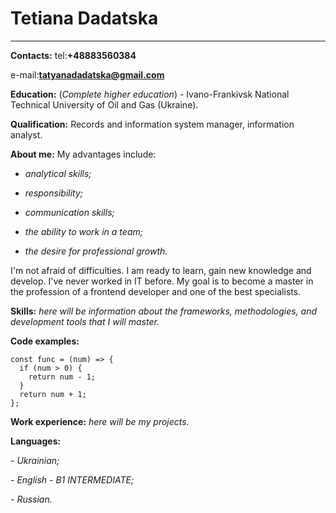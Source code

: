 # Tetiana Dadatska # 
______
 **Contacts:** tel:**+48883560384** 
 
  
   e-mail:**tatyanadadatska@gmail.com**
   
   
   **Education:** (*Complete higher education*) - Ivano-Frankivsk National Technical University of Oil and Gas (Ukraine).
   
   **Qualification:** Records and information system manager, information analyst.
   
   
   **About me:** My advantages include:
    
  * *analytical skills;*
   
  * *responsibility;* 
  
  * *communication skills;* 
  
  * *the ability to work in a team;* 
  
  * *the desire for professional growth.*
  
  I'm not afraid of difficulties. I am ready to learn, gain new knowledge and develop. I've never worked in IT before. My goal is to become a master in the profession of a frontend developer and one of the best specialists. 
   
   
   **Skills:** *here will be information about the frameworks, methodologies, and development tools that I will master.*
   
   
   **Code examples:** 
   ```
   const func = (num) => {  
     if (num > 0) {  
       return num - 1;  
     }
     return num + 1;  
   };  
   ```
   
   
   **Work experience:** *here will be my projects.*
   
   
   **Languages:**
   
   *- Ukrainian;*
   
   *- English - B1 INTERMEDIATE;* 
   
   *- Russian.*
   

  
   
   
      
      
  
                   
   
   
   